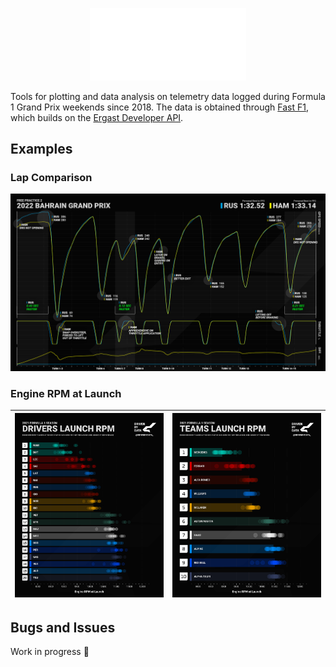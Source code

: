 <p align="center"><img src="./assets/images/drivenbydata_signature.png" alt="Driven By Data Logo" width=250/></p>

<!-- # Driven By Data 📊 -->
<!-- ![Demo](./assets/images/drivenbydata.jpg) -->

Tools for plotting and data analysis on telemetry data logged during Formula 1 Grand Prix weekends since 2018. The data is obtained through [Fast F1](https://github.com/theOehrly/Fast-F1), which builds on the [Ergast Developer API](http://ergast.com/mrd/).

## Examples

### Lap Comparison

![2022 Bahrain GP FP1 HAM vs LEC](./assets/images/2022_Bahrain_Grand_Prix_Free_Practice_1_RUS_vs_HAM.jpg)

### Engine RPM at Launch

| ![2021 Drivers Launch RPM](./assets/images/2021_Drivers_Launch_RPM.png) | ![2021 Teams Launch RPM](./assets/images/2021_Teams_Launch_RPM.png) |
|:-:|:-:|

## Bugs and Issues

Work in progress 🚧
